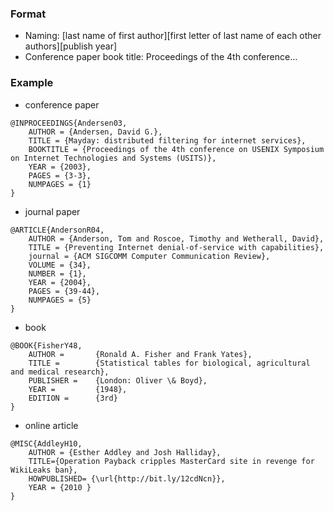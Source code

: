 
### Format
- Naming: [last name of first author][first letter of last name of each other authors][publish year]
- Conference paper book title: Proceedings of the 4th conference...

### Example
- conference paper
```
@INPROCEEDINGS{Andersen03,
    AUTHOR = {Andersen, David G.},
    TITLE = {Mayday: distributed filtering for internet services},
    BOOKTITLE = {Proceedings of the 4th conference on USENIX Symposium on Internet Technologies and Systems (USITS)},
    YEAR = {2003},
    PAGES = {3-3},
    NUMPAGES = {1}
}
```

- journal paper
```
@ARTICLE{AndersonR04,
    AUTHOR = {Anderson, Tom and Roscoe, Timothy and Wetherall, David},
    TITLE = {Preventing Internet denial-of-service with capabilities},
    journal = {ACM SIGCOMM Computer Communication Review},
    VOLUME = {34},
    NUMBER = {1},
    YEAR = {2004},
    PAGES = {39-44},
    NUMPAGES = {5}
}
```

- book
```
@BOOK{FisherY48,
    AUTHOR =       {Ronald A. Fisher and Frank Yates},
    TITLE =        {Statistical tables for biological, agricultural and medical research},
    PUBLISHER =    {London: Oliver \& Boyd},
    YEAR =         {1948},
    EDITION =      {3rd}
}
```

- online article
```
@MISC{AddleyH10,
    AUTHOR = {Esther Addley and Josh Halliday},
    TITLE={Operation Payback cripples MasterCard site in revenge for WikiLeaks ban},
    HOWPUBLISHED= {\url{http://bit.ly/12cdNcn}},
    YEAR = {2010 }
}
```
